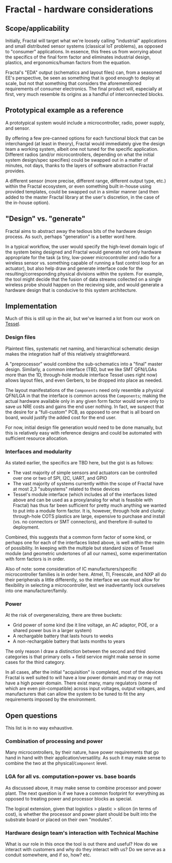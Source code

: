 # Fractal - hardware considerations

## Scope/applicability

Initially, Fractal will target what we're loosely calling "industrial" applications and small distributed sensor systems (classical IoT problems), as opposed to "consumer" applications. In essence, this frees us from worrying about the specifics of the final form factor and eliminates industrial design, plastics, and ergonomics/human factors from the equation.

Fractal's "EDA" output (schematics and layout files) can, from a seasoned EE's perspective, be seen as something that is good enough to deploy at scale, but not that something that considers the aforementioned requirements of consumer electronics. The final product will, especially at first, very much resemble its origins as a handful of interconnected blocks.

## Prototypical example as a reference

A prototypical system would include a microcontroller, radio, power supply, and sensor.

By offering a few pre-canned options for each functional block that can be interchanged (at least in theory), Fractal would immediately give the design team a working system, albeit one not tuned for the specific application. Different radios (and/or microcontrollers, depending on what the initial system design/spec specifies) could be swapped out in a matter of minutes, not days, thanks to the layers of software abstraction Fractal provides.

A different sensor (more precise, different range, different output type, etc.) within the Fractal ecosystem, or even something built in-house using provided templates, could be swapped out in a similar manner (and then added to the master Fractal library at the user's discretion, in the case of the in-house option).

## "Design" vs. "generate"

Fractal aims to abstract away the tedious bits of the hardware design process. As such, perhaps "generation" is a better word here.

In a typical workflow, the user would specify the high-level domain logic of the system being designed and Fractal would generate not only hardware appropriate for the task (a tiny, low-power microcontroller and radio for a wireless sensor vs. something capable of running a fast control loop for an actuator), but also help draw and generate interface code for the resulting/corresponding physical divisions within the system. For example, the tool might decide that the fusion of data streams collected on a single wireless probe should happen on the recieving side, and would generate a hardware design that is conducive to this system architecture.

##  Implementation

Much of this is still up in the air, but we've learned a lot from our work on [Tessel](www.tessel.io).

### Design files

Plaintext files, systematic net naming, and hierarchical schematic design makes the integration half of this relatively straightforward.

A "preprocessor" would combine the sub-schematics into a "final" master design. Similarly, a common interface (TBD, but we like SMT QFN/LGAs more than the 1D, through-hole module interface Tessel uses right now) allows layout files, and even Gerbers, to be dropped into place as needed.

The layout manifestations of the `Components` need only resemble a physical QFN/LGA in that the interface is common across the `Components`; making the actual hardware available only in any given form factor would serve only to save *us* NRE costs and gains the end user nothing. In fact, we suspect that the desire for a "full-custom" PCB, as opposed to one that is all board on board, would justify the added cost for the end user.

For now, initial design file generation would need to be done manually, but this is relatively easy with reference designs and could be automated with sufficient resource allocation.

### Interfaces and modularity

As stated earlier, the specifics are TBD here, but the gist is as follows:

* The vast majority of simple sensors and actuators can be controlled over one or two of SPI, I2C, UART, and GPIO
* The vast majority of systems currently within the scope of Fractal have at most 2,3 "subsystems" related to these devices
* Tessel's module interface (which includes all of the interfaces listed above and can be used as a proxy/analog for what is feasible with Fractal) has thus far been sufficient for pretty much anything we wanted to put into a module form factor. It is, however, through hole and clunky: through-hole COTS plastics are large, expensive to purchase and install (vs. no connectors or SMT connectors), and therefore ill-suited to deployment.

Combined, this suggests that a common form factor of some kind, or perhaps one for each of the interfaces listed above, is well within the realm of possibility. In keeping with the multiple but standard sizes of Tessel module (and geometric undertones of all our names), some experimentation with form factors is in order.

Also of note: some consideration of IC manufacturers/specific microcontroller families is in order here. Atmel, TI, Freescale, and NXP all do their peripherals a little differently, so the interface we use must allow for flexibility in selecting a microcontroller, lest we inadvertantly lock ourselves into one manufacturer/family.

### Power

At the risk of overgeneralizing, there are three buckets:

 * Grid power of some kind (be it line voltage, an AC adaptor, POE, or a shared power bus in a larger system)
 * A rechargable battery that lasts hours to weeks
 * A non-rechargable battery that lasts months to years

The only reason I draw a distinction between the second and third categories is that primary cells + field service might make sense in some cases for the third category.

In all cases, after the initial "acquisition" is completed, most of the devices Fractal is well suited to will have a low power domain and may or may not have a high power domain. There exist many, many regulators (some of which are even pin-compatible) across input voltages, output voltages, and manufacturers that can allow the system to be tuned to fit the any requirements imposed by the environment.

## Open questions

This list is in no way exhaustive.

### Combination of processing and power

Many microcontrollers, by their nature, have power requirements that go hand in hand with their application/versatility. As such it may make sense to combine the two at the physical/`Component` level. 

### LGA for all vs. computation+power vs. base boards

As discussed above, it may make sense to combine processor and power plant. The next question is if we have a common footprint for everything as opposed to treating power and processor blocks as special.

The logical extension, given that logistics > plastic > silicon (in terms of cost), is whether the processor and power plant should be built into the substrate board or placed on their own "modules".

### Hardware design team's interaction with Technical Machine

What is our role in this once the tool is out there and useful? How do we interact with customers and why do they interact with us? Do we serve as a conduit somewhere, and if so, how? etc.
